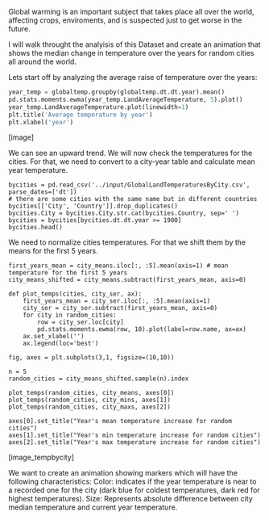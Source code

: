 Global warming is an important subject that takes place all over the world, affecting crops, enviroments,
and is suspected just to get worse in the future. 

I will walk throught the analyisis of this Dataset and create an animation that shows the median change
in temperature over the years for random cities all around the world. 

Lets start off by analyzing the average raise of temperature over the years:

~~~~python
year_temp = globaltemp.groupby(globaltemp.dt.dt.year).mean()
pd.stats.moments.ewma(year_temp.LandAverageTemperature, 5).plot()
year_temp.LandAverageTemperature.plot(linewidth=1)
plt.title('Average temperature by year')
plt.xlabel('year')
~~~~

[image]


We can see an upward trend. We will now check the temperatures for the cities.
For that, we need to convert to a city-year table and calculate mean year temperature.

~~~~
bycities = pd.read_csv('../input/GlobalLandTemperaturesByCity.csv', parse_dates=['dt'])
# there are some cities with the same name but in different countries 
bycities[['City', 'Country']].drop_duplicates()
bycities.City = bycities.City.str.cat(bycities.Country, sep=' ')
bycities = bycities[bycities.dt.dt.year >= 1900]
bycities.head()
~~~~

We need to normalize cities temperatures. For that we shift them by the means for the first 5 years. 

~~~~
first_years_mean = city_means.iloc[:, :5].mean(axis=1) # mean temperature for the first 5 years
city_means_shifted = city_means.subtract(first_years_mean, axis=0)

def plot_temps(cities, city_ser, ax):
    first_years_mean = city_ser.iloc[:, :5].mean(axis=1)
    city_ser = city_ser.subtract(first_years_mean, axis=0)
    for city in random_cities:
        row = city_ser.loc[city]
        pd.stats.moments.ewma(row, 10).plot(label=row.name, ax=ax)
    ax.set_xlabel('')
    ax.legend(loc='best')

fig, axes = plt.subplots(3,1, figsize=(10,10))

n = 5
random_cities = city_means_shifted.sample(n).index

plot_temps(random_cities, city_means, axes[0])
plot_temps(random_cities, city_mins, axes[1])
plot_temps(random_cities, city_maxs, axes[2])

axes[0].set_title("Year's mean temperature increase for random cities")
axes[1].set_title("Year's min temperature increase for random cities")
axes[2].set_title("Year's max temperature increase for random cities")
~~~~

[image_tempbycity]




We want to create an animation showing markers which will have the following characteristics:
Color: indicates if the year temperature is near to a recorded one for the city  (dark blue for coldest temperatures, dark red for highest temperatures).
Size: Represents absolute difference between city median temperature and current year temperature.
